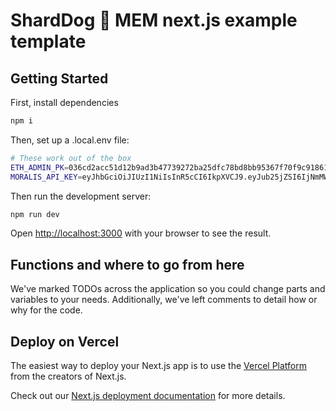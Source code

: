 # ShardDog 🤝 MEM next.js example template


## Getting Started

First, install dependencies

```bash
npm i
```

Then, set up a .local.env file:

```bash
# These work out of the box
ETH_ADMIN_PK=036cd2acc51d12b9ad3b47739272ba25dfc78bd8bb95367f70f9c91861d2ee6c
MORALIS_API_KEY=eyJhbGciOiJIUzI1NiIsInR5cCI6IkpXVCJ9.eyJub25jZSI6IjNmMWYzMDcwLThiZGMtNDY1OS04ZGY4LTE0NWQ5NjVhZmE5MCIsIm9yZ0lkIjoiMzEwNjA1IiwidXNlcklkIjoiMzE5MzAwIiwidHlwZUlkIjoiYjVhM2ZhMGMtOTJhMC00NjVhLWJjYmItM2RmMjk5ZTJhMGQ4IiwidHlwZSI6IlBST0pFQ1QiLCJpYXQiOjE2ODYzNDMzNTQsImV4cCI6NDg0MjEwMzM1NH0.byOl56eeeDVXK52jHaeAtMKQMHLCRhJtfx-pgGp6_jw
```

Then run the development server:

```bash
npm run dev
```

Open [http://localhost:3000](http://localhost:3000) with your browser to see the result.

## Functions and where to go from here

We've marked TODOs across the application so you could change parts and variables to your needs.
Additionally, we've left comments to detail how or why for the code.


## Deploy on Vercel

The easiest way to deploy your Next.js app is to use the [Vercel Platform](https://vercel.com/new?utm_medium=default-template&filter=next.js&utm_source=create-next-app&utm_campaign=create-next-app-readme) from the creators of Next.js.

Check out our [Next.js deployment documentation](https://nextjs.org/docs/deployment) for more details.
